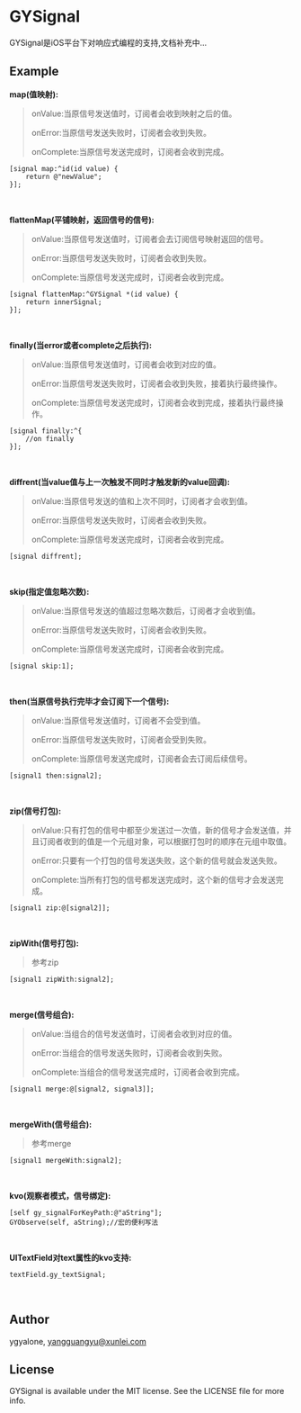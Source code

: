 # GYSignal

GYSignal是iOS平台下对响应式编程的支持,文档补充中...

## Example

**map(值映射):**


> onValue:当原信号发送值时，订阅者会收到映射之后的值。
>
> onError:当原信号发送失败时，订阅者会收到失败。
> 
> onComplete:当原信号发送完成时，订阅者会收到完成。


```objc
[signal map:^id(id value) {
    return @"newValue";
}];
```
<br/>

**flattenMap(平铺映射，返回信号的信号):**

> onValue:当原信号发送值时，订阅者会去订阅信号映射返回的信号。
>
> onError:当原信号发送失败时，订阅者会收到失败。
>
> onComplete:当原信号发送完成时，订阅者会收到完成。

```objc
[signal flattenMap:^GYSignal *(id value) {
    return innerSignal;
}];
```
<br/>

**finally(当error或者complete之后执行):**

> onValue:当原信号发送值时，订阅者会收到对应的值。
>
> onError:当原信号发送失败时，订阅者会收到失败，接着执行最终操作。
>
> onComplete:当原信号发送完成时，订阅者会收到完成，接着执行最终操作。

```objc
[signal finally:^{
    //on finally
}];
```
<br/>

**diffrent(当value值与上一次触发不同时才触发新的value回调):**

> onValue:当原信号发送的值和上次不同时，订阅者才会收到值。
>
> onError:当原信号发送失败时，订阅者会收到失败。
>
> onComplete:当原信号发送完成时，订阅者会收到完成。

```objc
[signal diffrent];
```
<br/>

**skip(指定值忽略次数):**

> onValue:当原信号发送的值超过忽略次数后，订阅者才会收到值。
>
> onError:当原信号发送失败时，订阅者会收到失败。
>
> onComplete:当原信号发送完成时，订阅者会收到完成。

```objc
[signal skip:1];
```
<br/>

**then(当原信号执行完毕才会订阅下一个信号):**

> onValue:当原信号发送值时，订阅者不会受到值。
>
> onError:当原信号发送失败时，订阅者会受到失败。
>
> onComplete:当原信号发送完成时，订阅者会去订阅后续信号。

```objc
[signal1 then:signal2];
```
<br/>

**zip(信号打包):**

> onValue:只有打包的信号中都至少发送过一次值，新的信号才会发送值，并且订阅者收到的值是一个元组对象，可以根据打包时的顺序在元组中取值。
>
> onError:只要有一个打包的信号发送失败，这个新的信号就会发送失败。
>
> onComplete:当所有打包的信号都发送完成时，这个新的信号才会发送完成。

```objc
[signal1 zip:@[signal2]];
```
<br/>

**zipWith(信号打包):**

> 参考zip

```objc
[signal1 zipWith:signal2];
```
<br/>

**merge(信号组合):**

> onValue:当组合的信号发送值时，订阅者会收到对应的值。
>
> onError:当组合的信号发送失败时，订阅者会收到失败。
>
> onComplete:当组合的信号发送完成时，订阅者会收到完成。

```objc
[signal1 merge:@[signal2, signal3]];
```
<br/>

**mergeWith(信号组合):**

> 参考merge

```objc
[signal1 mergeWith:signal2];
```
<br/>

**kvo(观察者模式，信号绑定):**

```objc
[self gy_signalForKeyPath:@"aString"];
GYObserve(self, aString);//宏的便利写法
```
<br/>

**UITextField对text属性的kvo支持:**

```objc
textField.gy_textSignal;
```
<br/>

## Author

ygyalone, yangguangyu@xunlei.com

## License

GYSignal is available under the MIT license. See the LICENSE file for more info.
